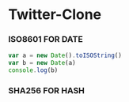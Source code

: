 # Twitter-Clone

### ISO8601 FOR DATE
```js
var a = new Date().toISOString()
var b = new Date(a)
console.log(b)
```
### SHA256 FOR HASH
